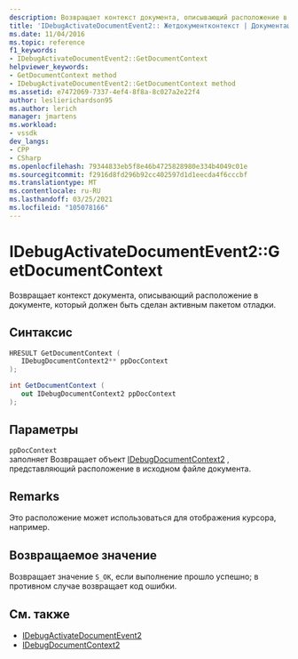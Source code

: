 ```yaml
---
description: Возвращает контекст документа, описывающий расположение в документе, который должен быть сделан активным пакетом отладки.
title: 'IDebugActivateDocumentEvent2:: Жетдокументконтекст | Документация Майкрософт'
ms.date: 11/04/2016
ms.topic: reference
f1_keywords:
- IDebugActivateDocumentEvent2::GetDocumentContext
helpviewer_keywords:
- GetDocumentContext method
- IDebugActivateDocumentEvent2::GetDocumentContext method
ms.assetid: e7472069-7337-4ef4-8f8a-8c027a2e22f4
author: leslierichardson95
ms.author: lerich
manager: jmartens
ms.workload:
- vssdk
dev_langs:
- CPP
- CSharp
ms.openlocfilehash: 79344833eb5f8e46b4725828980e334b4049c01e
ms.sourcegitcommit: f2916d8fd296b92cc402597d1d1eecda4f6cccbf
ms.translationtype: MT
ms.contentlocale: ru-RU
ms.lasthandoff: 03/25/2021
ms.locfileid: "105078166"
---
```

# <a name="idebugactivatedocumentevent2getdocumentcontext"></a>IDebugActivateDocumentEvent2::GetDocumentContext
Возвращает контекст документа, описывающий расположение в документе, который должен быть сделан активным пакетом отладки.

## <a name="syntax"></a>Синтаксис

```cpp
HRESULT GetDocumentContext ( 
   IDebugDocumentContext2** ppDocContext
);
```

```csharp
int GetDocumentContext ( 
   out IDebugDocumentContext2 ppDocContext
);
```

## <a name="parameters"></a>Параметры
`ppDocContext`\
заполняет Возвращает объект [IDebugDocumentContext2](../../../extensibility/debugger/reference/idebugdocumentcontext2.md) , представляющий расположение в исходном файле документа.

## <a name="remarks"></a>Remarks
 Это расположение может использоваться для отображения курсора, например.

## <a name="return-value"></a>Возвращаемое значение
 Возвращает значение `S_OK`, если выполнение прошло успешно; в противном случае возвращает код ошибки.

## <a name="see-also"></a>См. также
- [IDebugActivateDocumentEvent2](../../../extensibility/debugger/reference/idebugactivatedocumentevent2.md)
- [IDebugDocumentContext2](../../../extensibility/debugger/reference/idebugdocumentcontext2.md)
